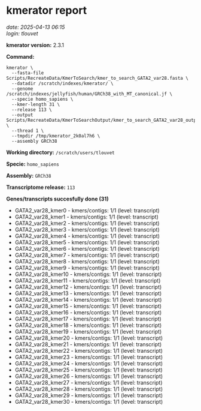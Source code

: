 # kmerator report
*date: 2025-04-13 06:15*  
*login: tlouvet*

**kmerator version:** 2.3.1

**Command:**

```
kmerator \
  --fasta-file Scripts/RecreateData/KmerToSearch/kmer_to_search_GATA2_var28.fasta \
  --datadir /scratch/indexes/kmerator/ \
  --genome /scratch/indexes/jellyfish/human/GRCh38_with_MT_canonical.jf \
  --specie homo_sapiens \
  --kmer-length 31 \
  --release 113 \
  --output Scripts/RecreateData/KmerToSearchOutput/kmer_to_search_GATA2_var28_output \
  --thread 1 \
  --tmpdir /tmp/kmerator_2k0al7h6 \
  --assembly GRCh38
```

**Working directory:** `/scratch/users/tlouvet`

**Specie:** `homo_sapiens`

**Assembly:** `GRCh38`

**Transcriptome release:** `113`

**Genes/transcripts succesfully done (31)**

- GATA2_var28_kmer0 - kmers/contigs: 1/1 (level: transcript)
- GATA2_var28_kmer1 - kmers/contigs: 1/1 (level: transcript)
- GATA2_var28_kmer2 - kmers/contigs: 1/1 (level: transcript)
- GATA2_var28_kmer3 - kmers/contigs: 1/1 (level: transcript)
- GATA2_var28_kmer4 - kmers/contigs: 1/1 (level: transcript)
- GATA2_var28_kmer5 - kmers/contigs: 1/1 (level: transcript)
- GATA2_var28_kmer6 - kmers/contigs: 1/1 (level: transcript)
- GATA2_var28_kmer7 - kmers/contigs: 1/1 (level: transcript)
- GATA2_var28_kmer8 - kmers/contigs: 1/1 (level: transcript)
- GATA2_var28_kmer9 - kmers/contigs: 1/1 (level: transcript)
- GATA2_var28_kmer10 - kmers/contigs: 1/1 (level: transcript)
- GATA2_var28_kmer11 - kmers/contigs: 1/1 (level: transcript)
- GATA2_var28_kmer12 - kmers/contigs: 1/1 (level: transcript)
- GATA2_var28_kmer13 - kmers/contigs: 1/1 (level: transcript)
- GATA2_var28_kmer14 - kmers/contigs: 1/1 (level: transcript)
- GATA2_var28_kmer15 - kmers/contigs: 1/1 (level: transcript)
- GATA2_var28_kmer16 - kmers/contigs: 1/1 (level: transcript)
- GATA2_var28_kmer17 - kmers/contigs: 1/1 (level: transcript)
- GATA2_var28_kmer18 - kmers/contigs: 1/1 (level: transcript)
- GATA2_var28_kmer19 - kmers/contigs: 1/1 (level: transcript)
- GATA2_var28_kmer20 - kmers/contigs: 1/1 (level: transcript)
- GATA2_var28_kmer21 - kmers/contigs: 1/1 (level: transcript)
- GATA2_var28_kmer22 - kmers/contigs: 1/1 (level: transcript)
- GATA2_var28_kmer23 - kmers/contigs: 1/1 (level: transcript)
- GATA2_var28_kmer24 - kmers/contigs: 1/1 (level: transcript)
- GATA2_var28_kmer25 - kmers/contigs: 1/1 (level: transcript)
- GATA2_var28_kmer26 - kmers/contigs: 1/1 (level: transcript)
- GATA2_var28_kmer27 - kmers/contigs: 1/1 (level: transcript)
- GATA2_var28_kmer28 - kmers/contigs: 1/1 (level: transcript)
- GATA2_var28_kmer29 - kmers/contigs: 1/1 (level: transcript)
- GATA2_var28_kmer30 - kmers/contigs: 1/1 (level: transcript)
